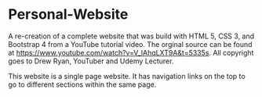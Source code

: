 # Personal-Website

A re-creation of a complete website that was build with HTML 5, CSS 3, and Bootstrap 4 from a YouTube tutorial video. The orginal source can be found at https://www.youtube.com/watch?v=V_lAhqLXT9A&t=5335s. All copyright goes to Drew Ryan, YouTuber and Udemy Lecturer. 

This website is a single page website. It has navigation links on the top to go to different sections within the same page. 
